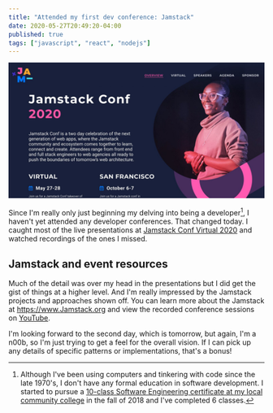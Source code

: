 ```yaml
---
title: "Attended my first dev conference: Jamstack"
date: 2020-05-27T20:49:20-04:00
published: true
tags: ["javascript", "react", "nodejs"]
---
```

![Jamstack Conference 2020](../src/images/Jamstac-conference-2020.jpg)

Since I'm really only just beginning my delving into being a developer[^1], I haven't yet attended any developer conferences. That changed today. I caught most of the live presentations at [Jamstack Conf Virtual 2020](https://jamstackconf.com/) and watched recordings of the ones I missed. 

## Jamstack and event resources ##

Much of the detail was over my head in the presentations but I did get the gist of things at a higher level. And I'm really impressed by the Jamstack projects and approaches shown off. You can learn more about the Jamstack at <https://www.Jamstack.org> and view the recorded conference sessions on [YouTube](https://www.youtube.com/watch?v=w9yrrQBBKos&list=PL58Wk5g77lF8jzqp_1cViDf-WilJsAvqT).

I'm looking forward to the second day, which is tomorrow, but again, I'm a n00b, so I'm just trying to get a feel for the overall vision. If I can pick up any details of specific patterns or implementations, that's a bonus!

[^1]: Although I've been using computers and tinkering with code since the late 1970's, I don't have any formal education in software development. I started to pursue a [10-class Software Engineering certificate at my local community college](https://www.mc3.edu/degrees-and-programs/programs/engineering-and-technology/software-engineering) in the fall of 2018 and I've completed 6 classes.